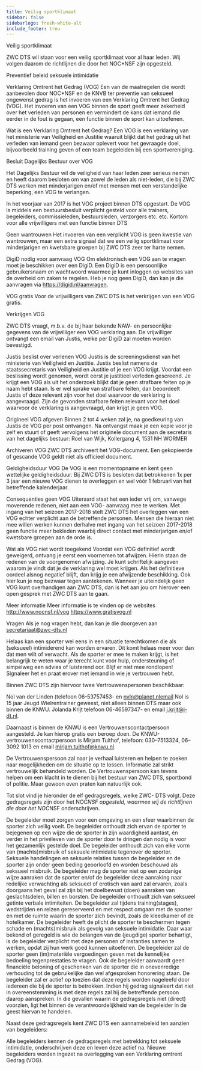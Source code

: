 ```yaml
---
title: Veilig sportklimaat
sidebar: false
sidebarlogo: fresh-white-alt
include_footer: treu
---
```

Veilig sportklimaat

ZWC DTS  wil staan voor een veilig sportklimaat voor al haar leden. Wij volgen daarom de richtlijnen die door het NOC*NSF zijn opgesteld.

Preventief beleid seksuele intimidatie

Verklaring Omtrent het Gedrag (VOG)
Een van de maatregelen die wordt aanbevolen door NOC*NSF en de KNVB ter preventie van seksueel ongewenst gedrag is het invoeren van een Verklaring Omtrent het Gedrag (VOG). Het invoeren van een VOG binnen de sport geeft meer zekerheid over het verleden van personen en vermindert de kans dat iemand die eerder in de fout is gegaan, een functie binnen de sport kan uitoefenen.

Wat is een Verklaring Omtrent het Gedrag?
Een VOG is een verklaring van het ministerie van Veiligheid en Justitie waaruit blijkt dat het gedrag uit het verleden van iemand geen bezwaar oplevert voor het gevraagde doel, bijvoorbeeld training geven of een team begeleiden bij een sportvereniging.

Besluit Dagelijks Bestuur over VOG

Het Dagelijks Bestuur wil de veiligheid van haar leden zeer serieus nemen en heeft daarom besloten om van zowel de leden als niet-leden, die bij ZWC DTS werken met minderjarigen en/of met mensen met een verstandelijke beperking, een VOG te verlangen.

In het voorjaar van 2017 is het VOG project binnen DTS opgestart. De VOG is middels een bestuursbesluit verplicht gesteld voor alle trainers, begeleiders, commissieleden, bestuursleden, verzorgers etc. etc. Kortom voor alle vrijwilligers met een functie binnen DTS

Geen wantrouwen
Het invoeren van een verplicht VOG is geen kwestie van wantrouwen, maar een extra signaal dat we een veilig sportklimaat voor minderjarigen en kwetsbare groepen bij ZWC DTS zeer ter harte nemen.

DigiD nodig voor aanvraag VOG
Om elektronisch een VOG aan te vragen moet je beschikken over een DigiD. Een DigiD is een persoonlijke gebruikersnaam en wachtwoord waarmee je kunt inloggen op websites van de overheid om zaken te regelen. Heb je nog geen DigiD, dan kan je die aanvragen via https://digid.nl/aanvragen.

VOG gratis
Voor de vrijwilligers van ZWC DTS is het verkrijgen van een VOG gratis.

Verkrijgen VOG

ZWC DTS vraagt, m.b.v. de bij haar bekende NAW- en persoonlijke gegevens van de vrijwilliger een VOG verklaring aan. De vrijwilliger ontvangt een email van Justis, welke per DigiD zal moeten worden bevestigd.

Justis beslist over verlenen VOG
Justis is de screeningsdienst van het ministerie van Veiligheid en Justitie. Justis beslist namens de staatssecretaris van Veiligheid en Justitie of je een VOG krijgt. Voordat een beslissing wordt genomen, wordt eerst je justitieel verleden gescreend. Je krijgt een VOG als uit het onderzoek blijkt dat je geen strafbare feiten op je naam hebt staan. Is er wel sprake van strafbare feiten, dan beoordeelt Justis of deze relevant zijn voor het doel waarvoor de verklaring is aangevraagd. Zijn de gevonden strafbare feiten relevant voor het doel waarvoor de verklaring is aangevraagd, dan krijgt je geen VOG.

Origineel VOG afgeven
Binnen 2 tot 4 weken zal je, na goedkeuring van Justis de VOG per post ontvangen. Na ontvangst maak je een kopie voor je zelf en stuurt of geeft vervolgens het originele document aan de secretaris van het dagelijks bestuur:  Roel van Wijk, Kollergang 4, 1531 NH  WORMER

Archiveren VOG
ZWC DTS archiveert het VOG-document. Een gekopieerde of gescande VOG geldt niet als officieel document.

Geldigheidsduur VOG
De VOG is een momentopname en kent geen wettelijke geldigheidsduur. Bij ZWC DTS is besloten dat betrokkenen 1x per 3 jaar een nieuwe VOG dienen te overleggen en wel vóór 1 februari van het betreffende kalenderjaar.

Consequenties geen VOG
Uiteraard staat het een ieder vrij om, vanwege moverende redenen, niet aan een VOG- aanvraag mee te werken. Met ingang van het seizoen 2017-2018 stelt ZWC DTS het overleggen van een VOG echter verplicht aan de betreffende personen. Mensen die hieraan niet mee willen werken kunnen derhalve met ingang van het seizoen 2017-2018 geen functie meer bekleden waarbij direct contact met minderjarigen en/of kwetsbare groepen aan de orde is.

Wat als VOG niet wordt toegekend
Voordat een VOG definitief wordt geweigerd, ontvang je eerst een voornemen tot afwijzen. Hierin staan de redenen van de voorgenomen afwijzing. Je kunt schriftelijk aangeven waarom je vindt dat je de verklaring wel moet krijgen. Als het definitieve oordeel alsnog negatief blijft, dan krijg je een afwijzende beschikking. Ook hier kun je nog bezwaar tegen aantekenen. Wanneer je uiteindelijk geen VOG kunt overhandigen aan ZWC DTS, dan is het aan jou om hierover een open gesprek met ZWC DTS aan te gaan.

Meer informatie
Meer informatie is te vinden op de websites
http://www.nocnsf.nl/vog
https://www.gratisvog.nl

Vragen
Als je nog vragen hebt, dan kan je die doorgeven aan secretariaat@zwc-dts.nl

Helaas kan een sporter wel eens in een situatie terechtkomen die als (seksueel) intimiderend kan worden ervaren. Dit komt helaas meer voor dan dat men wilt of verwacht. Als de sporter er mee te maken krijgt, is het belangrijk te weten waar je terecht kunt voor hulp, ondersteuning of simpelweg een advies of luisterend oor. Blijf er niet mee rondlopen! Signaleer het en praat erover met iemand in wie je vertrouwen hebt.

Binnen ZWC DTS zijn hiervoor twee Vertrouwenspersonen beschikbaar:

Nol van der Linden (telefoon 06-53757453- en nvln@planet.nlemail Nol is 15 jaar Jeugd Wielrentrainer geweest, niet alleen binnen  DTS maar ook binnen de KNWU.
Jolanda Krijt telefoon 06-46597347- en email j.krijt@i-dt.nl.

Daarnaast is binnen de KNWU is een Vertrouwenscontactpersoon aangesteld. Je kan hierop gratis een beroep doen. De KNWU-vertrouwenscontactpersoon is Mirjam Tuithof, telefoon: 030–7513324, 06–3092 1013 en email mirjam.tuithof@knwu.nl.

De Vertrouwenspersoon zal naar je verhaal luisteren en helpen te zoeken naar mogelijkheden om de situatie op te lossen. Informatie zal strikt vertrouwelijk behandeld worden. De Vertrouwenspersoon kan tevens  helpen om een klacht in te dienen bij het bestuur van ZWC DTS, sportbond of politie. Maar gewoon even praten kan natuurlijk ook.

Tot slot vind je hieronder de elf gedragsregels, welke ZWC- DTS volgt. Deze gedragsregels zijn door het NOC*NSF opgesteld, waarmee wij de richtlijnen die door het NOC*NSF onderschrijven.

De begeleider moet zorgen voor een omgeving en een sfeer waarbinnen de sporter zich veilig voelt.
De begeleider onthoudt zich ervan de sporter te bejegenen op een wijze die de sporter in zijn waardigheid aantast, én verder in het privéleven van de sporter door te dringen dan nodig is voor het gezamenlijk gestelde doel.
De begeleider onthoudt zich van elke vorm van (machts)misbruik of seksuele intimidatie tegenover de sporter.
Seksuele handelingen en seksuele relaties tussen de begeleider en de sporter zijn onder geen beding geoorloofd en worden beschouwd als seksueel misbruik.
De begeleider mag de sporter niet op een zodanige wijze aanraken dat de sporter en/of de begeleider deze aanraking naar redelijke verwachting als seksueel of erotisch van aard zal ervaren, zoals doorgaans het geval zal zijn bij het doelbewust (doen) aanraken van geslachtsdelen, billen en borsten.
De begeleider onthoudt zich van seksueel getinte verbale intimiteiten.
De begeleider zal tijdens training(stages), wedstrijden en reizen gereserveerd en met respect omgaan met de sporter en met de ruimte waarin de sporter zich bevindt, zoals de kleedkamer of de hotelkamer.
De begeleider heeft de plicht de sporter te beschermen tegen schade en (machts)misbruik als gevolg van seksuele intimidatie. Daar waar bekend of geregeld is wie de belangen van de (jeugdige) sporter behartigt, is de begeleider verplicht met deze personen of instanties samen te werken, opdat zij hun werk goed kunnen uitoefenen.
De begeleider zal de sporter geen (im)materiële vergoedingen geven met de kennelijke bedoeling tegenprestaties te vragen. Ook de begeleider aanvaardt geen financiële beloning of geschenken van de sporter die in onevenredige verhouding tot de gebruikelijke dan wel afgesproken honorering staan.
De begeleider zal er actief op toezien dat deze regels worden nageleefd door iedereen die bij de sporter is betrokken. Indien hij gedrag signaleert dat niet in overeenstemming is met deze regels zal hij de betreffende persoon daarop aanspreken.
In die gevallen waarin de gedragsregels niet (direct) voorzien, ligt het binnen de verantwoordelijkheid van de begeleider in de geest hiervan te handelen.

Naast deze gedragsregels kent ZWC DTS een aannamebeleid ten aanzien van begeleiders:

Alle begeleiders kennen de gedragsregels met betrekking tot seksuele intimidatie, onderschrijven deze en leven deze actief na.
Nieuwe begeleiders worden ingezet na overlegging van een Verklaring omtrent Gedrag (VOG).
